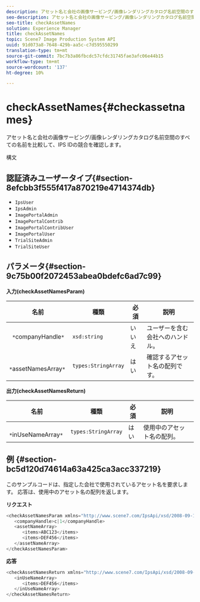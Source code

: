```yaml
---
description: アセット名と会社の画像サービング/画像レンダリングカタログ名前空間のすべての名前を比較して、IPS IDの競合を確認します。
seo-description: アセット名と会社の画像サービング/画像レンダリングカタログ名前空間のすべての名前を比較して、IPS IDの競合を確認します。
seo-title: checkAssetNames
solution: Experience Manager
title: checkAssetNames
topic: Scene7 Image Production System API
uuid: 91d073a8-7648-429b-aa5c-c7d595550299
translation-type: tm+mt
source-git-commit: 7bc7b3a86fbcdc57cfdc31745fae3afc06e44b15
workflow-type: tm+mt
source-wordcount: '137'
ht-degree: 10%

---
```



# checkAssetNames{#checkassetnames}

アセット名と会社の画像サービング/画像レンダリングカタログ名前空間のすべての名前を比較して、IPS IDの競合を確認します。

構文

## 認証済みユーザータイプ{#section-8efcbb3f555f417a870219e4714374db}

* `IpsUser`
* `IpsAdmin`
* `ImagePortalAdmin`
* `ImagePortalContrib`
* `ImagePortalContribUser`
* `ImagePortalUser`
* `TrialSiteAdmin`
* `TrialSiteUser`

## パラメータ{#section-9c75b00f2072453abea0bdefc6ad7c99}

**入力(checkAssetNamesParam)**

| 名前 | 種類 | 必須 | 説明 |
|---|---|---|---|
| ` *`companyHandle`*` | `xsd:string` | いいえ | ユーザーを含む会社へのハンドル。 |
| ` *`assetNamesArray`*` | `types:StringArray` | はい | 確認するアセット名の配列です。 |

**出力(checkAssetNamesReturn)**

| 名前 | 種類 | 必須 | 説明 |
|---|---|---|---|
| ` *`inUseNameArray`*` | `types:StringArray` | はい | 使用中のアセット名の配列。 |

## 例 {#section-bc5d120d74614a63a425ca3acc337219}

このサンプルコードは、指定した会社で使用されているアセット名を要求します。 応答は、使用中のアセット名の配列を返します。

**リクエスト**

```java
<checkAssetNamesParam xmlns="http://www.scene7.com/IpsApi/xsd/2008-09-10">
   <companyHandle>c|1</companyHandle>
   <assetNameArray>
      <items>ABC123</items>
      <items>DEF456</items>
   </assetNameArray>
</checkAssetNamesParam>
```

**応答**

```java
<checkAssetNamesReturn xmlns="http://www.scene7.com/IpsApi/xsd/2008-09-10">
   <inUseNameArray>
      <items>DEF456</items>
   </inUseNameArray>
</checkAssetNamesReturn>
```

